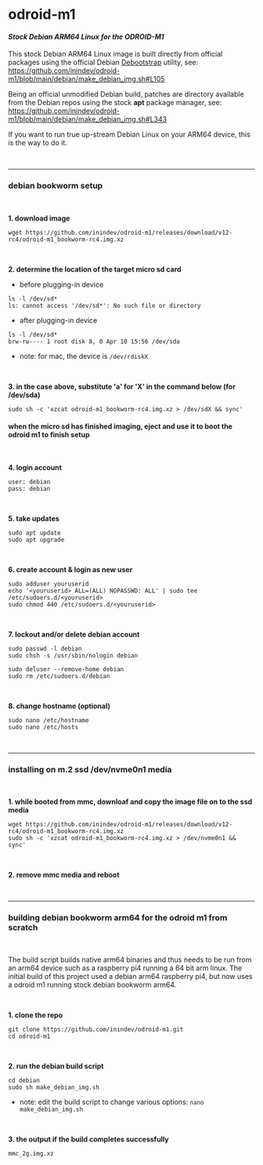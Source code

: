 # odroid-m1
#### *Stock Debian ARM64 Linux for the ODROID-M1*

This stock Debian ARM64 Linux image is built directly from official packages using the official Debian [Debootstrap](https://wiki.debian.org/Debootstrap) utility, see: https://github.com/inindev/odroid-m1/blob/main/debian/make_debian_img.sh#L105

Being an official unmodified Debian build, patches are directory available from the Debian repos using the stock **apt** package manager, see: https://github.com/inindev/odroid-m1/blob/main/debian/make_debian_img.sh#L343

If you want to run true up-stream Debian Linux on your ARM64 device, this is the way to do it.

<br/>

---
### debian bookworm setup

<br/>

**1. download image**
```
wget https://github.com/inindev/odroid-m1/releases/download/v12-rc4/odroid-m1_bookworm-rc4.img.xz
```

<br/>

**2. determine the location of the target micro sd card**

 * before plugging-in device
```
ls -l /dev/sd*
ls: cannot access '/dev/sd*': No such file or directory
```

 * after plugging-in device
```
ls -l /dev/sd*
brw-rw---- 1 root disk 8, 0 Apr 10 15:56 /dev/sda
```
* note: for mac, the device is ```/dev/rdiskX```

<br/>

**3. in the case above, substitute 'a' for 'X' in the command below (for /dev/sda)**
```
sudo sh -c 'xzcat odroid-m1_bookworm-rc4.img.xz > /dev/sdX && sync'
```

#### when the micro sd has finished imaging, eject and use it to boot the odroid m1 to finish setup

<br/>

**4. login account**
```
user: debian
pass: debian
```

<br/>

**5. take updates**
```
sudo apt update
sudo apt upgrade
```

<br/>

**6. create account & login as new user**
```
sudo adduser youruserid
echo '<youruserid> ALL=(ALL) NOPASSWD: ALL' | sudo tee /etc/sudoers.d/<youruserid>
sudo chmod 440 /etc/sudoers.d/<youruserid>
```

<br/>

**7. lockout and/or delete debian account**
```
sudo passwd -l debian
sudo chsh -s /usr/sbin/nologin debian
```

```
sudo deluser --remove-home debian
sudo rm /etc/sudoers.d/debian
```

<br/>

**8. change hostname (optional)**
```
sudo nano /etc/hostname
sudo nano /etc/hosts
```

<br/>

---
### installing on m.2 ssd /dev/nvme0n1 media

<br/>

**1. while booted from mmc, downloaf and copy the image file on to the ssd media**
```
wget https://github.com/inindev/odroid-m1/releases/download/v12-rc4/odroid-m1_bookworm-rc4.img.xz
sudo sh -c 'xzcat odroid-m1_bookworm-rc4.img.xz > /dev/nvme0n1 && sync'
```

<br/>

**2. remove mmc media and reboot**

<br/>

---
### building debian bookworm arm64 for the odroid m1 from scratch

<br/>

The build script builds native arm64 binaries and thus needs to be run from an arm64 device such as a raspberry pi4 running 
a 64 bit arm linux. The initial build of this project used a debian arm64 raspberry pi4, but now uses a odroid m1 running 
stock debian bookworm arm64.

<br/>

**1. clone the repo**
```
git clone https://github.com/inindev/odroid-m1.git
cd odroid-m1
```

<br/>

**2. run the debian build script**
```
cd debian
sudo sh make_debian_img.sh
```
* note: edit the build script to change various options: ```nano make_debian_img.sh```

<br/>

**3. the output if the build completes successfully**
```
mmc_2g.img.xz
```

<br/>
